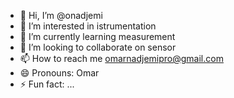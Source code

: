 - 👋 Hi, I’m @onadjemi
- 👀 I’m interested in istrumentation
- 🌱 I’m currently learning measurement
- 💞️ I’m looking to collaborate on sensor
- 📫 How to reach me omarnadjemipro@gmail.com
- 😄 Pronouns: Omar
- ⚡ Fun fact: ...

<!---
onadjemi/onadjemi is a ✨ special ✨ repository because its `README.md` (this file) appears on your GitHub profile.
You can click the Preview link to take a look at your changes.
--->
